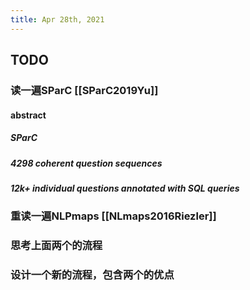 ```yaml
---
title: Apr 28th, 2021
---
```


## TODO
### 读一遍SParC [[SParC2019Yu]]
#### abstract
##### SParC
##### 4298 coherent question sequences
##### 12k+ individual questions annotated with SQL queries
### 重读一遍NLPmaps [[NLmaps2016Riezler]]
### 思考上面两个的流程
### 设计一个新的流程，包含两个的优点
